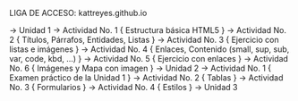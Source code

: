 LIGA DE ACCESO: kattreyes.github.io

→ Unidad 1 → Actividad No. 1 { Estructura básica HTML5 } → Actividad No. 2 { Títulos, Párrafos, Entidades, Listas } → Actividad No. 3 { Ejercicio con listas e imágenes } → Actividad No. 4 { Enlaces, Contenido (small, sup, sub, var, code, kbd, ...) } → Actividad No. 5 { Ejercicio con enlaces } → Actividad No. 6 { Imágenes y Mapa con imagen } → Unidad 2 → Actividad No. 1 { Examen práctico de la Unidad 1 } → Actividad No. 2 { Tablas } → Actividad No. 3 { Formularios } → Actividad No. 4 { Estilos } → Unidad 3
